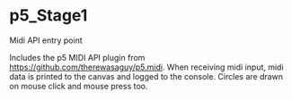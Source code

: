 # p5_Stage1
Midi API entry point


Includes the p5 MIDI API plugin from https://github.com/therewasaguy/p5.midi.
When receiving midi input, midi data is printed to the canvas and logged to the console.
Circles are drawn on mouse click and mouse press too.
